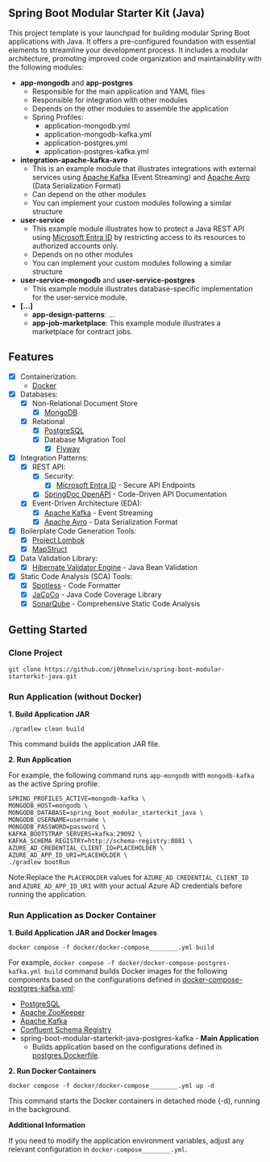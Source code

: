 ## Spring Boot Modular Starter Kit (Java)

This project template is your launchpad for building modular Spring Boot applications with Java. It offers a pre-configured foundation with essential elements to streamline your development process. It includes a modular architecture, promoting improved code organization and maintainability with the following modules:
- **app-mongodb** and **app-postgres**
  - Responsible for the main application and YAML files
  - Responsible for integration with other modules
  - Depends on the other modules to assemble the application
  - Spring Profiles:
    - application-mongodb.yml
    - application-mongodb-kafka.yml
    - application-postgres.yml
    - application-postgres-kafka.yml
- **integration-apache-kafka-avro**
  - This is an example module that illustrates integrations with external services using [Apache Kafka](https://kafka.apache.org) (Event Streaming) and [Apache Avro](https://avro.apache.org) (Data Serialization Format)
  - Can depend on the other modules
  - You can implement your custom modules following a similar structure
- **user-service**
  - This example module illustrates how to protect a Java REST API using [Microsoft Entra ID](https://learn.microsoft.com/en-us/azure/developer/java/spring-framework/spring-boot-starter-for-azure-active-directory-developer-guide?tabs=SpringCloudAzure5x) by restricting access to its resources to authorized accounts only.
  - Depends on no other modules
  - You can implement your custom modules following a similar structure
- **user-service-mongodb** and **user-service-postgres**
  - This example module illustrates database-specific implementation for the user-service module.
- **[...]**
  - **app-design-patterns**: ...
  - **app-job-marketplace**: This example module illustrates a marketplace for contract jobs.

## Features

- [x] Containerization:
  - [Docker](https://www.docker.com)
- [x] Databases:
  - [x] Non-Relational Document Store
    - [x] [MongoDB](https://www.mongodb.com)
  - [x] Relational
    - [x] [PostgreSQL](https://www.postgresql.org/)
    - [x] Database Migration Tool
      - [x] [Flyway](https://flywaydb.org/documentation/usage/gradle/)
- [x] Integration Patterns:
  - [x] REST API:
    - [x] Security:
      - [x] [Microsoft Entra ID](https://learn.microsoft.com/en-us/azure/developer/java/spring-framework/spring-boot-starter-for-azure-active-directory-developer-guide?tabs=SpringCloudAzure5x) - Secure API Endpoints
    - [x] [SpringDoc OpenAPI](https://springdoc.org) - Code-Driven API Documentation
  - [x] Event-Driven Architecture (EDA):
    - [x] [Apache Kafka](https://kafka.apache.org) - Event Streaming
    - [x] [Apache Avro](https://avro.apache.org) - Data Serialization Format
- [x] Boilerplate Code Generation Tools:
  - [x] [Project Lombok](https://hibernate.org/validator/)
  - [x] [MapStruct](https://mapstruct.org)
- [x] Data Validation Library:
  - [x] [Hibernate Validator Engine](https://hibernate.org/validator/) - Java Bean Validation
- [x] Static Code Analysis (SCA) Tools:
  - [x] [Spotless](https://github.com/diffplug/spotless) - Code Formatter
  - [x] [JaCoCo](https://github.com/jacoco/jacoco) - Java Code Coverage Library
  - [x] [SonarQube](https://plugins.gradle.org/plugin/org.sonarqube) - Comprehensive Static Code Analysis

## Getting Started

### Clone Project
```
git clone https://github.com/j0hnmelvin/spring-boot-modular-starterkit-java.git
```

### Run Application (without Docker)

**1. Build Application JAR**

```
./gradlew clean build
```
This command builds the application JAR file.

**2. Run Application**

For example, the following command runs `app-mongodb` with `mongodb-kafka` as the active Spring profile. 
```
SPRING_PROFILES_ACTIVE=mongodb-kafka \
MONGODB_HOST=mongodb \
MONGODB_DATABASE=spring_boot_modular_starterkit_java \
MONGODB_USERNAME=username \
MONGODB_PASSWORD=password \
KAFKA_BOOTSTRAP_SERVERS=kafka:29092 \
KAFKA_SCHEMA_REGISTRY=http://schema-registry:8081 \
AZURE_AD_CREDENTIAL_CLIENT_ID=PLACEHOLDER \
AZURE_AD_APP_ID_URI=PLACEHOLDER \
./gradlew bootRun
```
Note:Replace the `PLACEHOLDER` values for `AZURE_AD_CREDENTIAL_CLIENT_ID` and `AZURE_AD_APP_ID_URI` with your actual Azure AD credentials before running the application.

### Run Application as Docker Container

**1. Build Application JAR and Docker Images**

```
docker compose -f docker/docker-compose________.yml build
```
For example, `docker compose -f docker/docker-compose-postgres-kafka.yml build` command builds Docker images for the following components based on the configurations defined in [docker-compose-postgres-kafka.yml](docker/docker-compose-postgres-kafka.yml):
- [PostgreSQL](https://www.postgresql.org/)
- [Apache ZooKeeper](https://zookeeper.apache.org)
- [Apache Kafka](https://kafka.apache.org)
- [Confluent Schema Registry](https://docs.confluent.io/platform/current/schema-registry/index.html)
- spring-boot-modular-starterkit-java-postgres-kafka - **Main Application**
  - Builds application based on the configurations defined in [postgres.Dockerfile](docker/postgres.Dockerfile).

**2. Run Docker Containers**

```
docker compose -f docker/docker-compose________.yml up -d
```
This command starts the Docker containers in detached mode (-d), running in the background.


**Additional Information**

 If you need to modify the application environment variables, adjust any relevant configuration in `docker-compose________.yml`.